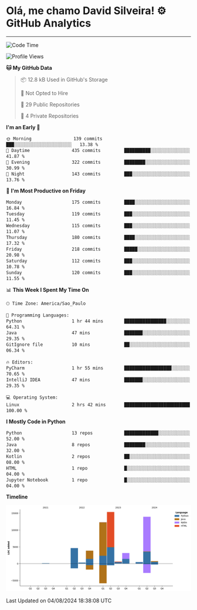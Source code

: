 
# Olá, me chamo David Silveira! ⚙️ GitHub Analytics

---
<!--START_SECTION:waka-->
![Code Time](http://img.shields.io/badge/Code%20Time-176%20hrs%2042%20mins-blue)

![Profile Views](http://img.shields.io/badge/Profile%20Views-38-blue)

**🐱 My GitHub Data** 

> 📦 12.8 kB Used in GitHub's Storage 
 > 
> 🚫 Not Opted to Hire
 > 
> 📜 29 Public Repositories 
 > 
> 🔑 4 Private Repositories 
 > 
**I'm an Early 🐤** 

```text
🌞 Morning                139 commits         ███░░░░░░░░░░░░░░░░░░░░░░   13.38 % 
🌆 Daytime                435 commits         ██████████░░░░░░░░░░░░░░░   41.87 % 
🌃 Evening                322 commits         ████████░░░░░░░░░░░░░░░░░   30.99 % 
🌙 Night                  143 commits         ███░░░░░░░░░░░░░░░░░░░░░░   13.76 % 
```
📅 **I'm Most Productive on Friday** 

```text
Monday                   175 commits         ████░░░░░░░░░░░░░░░░░░░░░   16.84 % 
Tuesday                  119 commits         ███░░░░░░░░░░░░░░░░░░░░░░   11.45 % 
Wednesday                115 commits         ███░░░░░░░░░░░░░░░░░░░░░░   11.07 % 
Thursday                 180 commits         ████░░░░░░░░░░░░░░░░░░░░░   17.32 % 
Friday                   218 commits         █████░░░░░░░░░░░░░░░░░░░░   20.98 % 
Saturday                 112 commits         ███░░░░░░░░░░░░░░░░░░░░░░   10.78 % 
Sunday                   120 commits         ███░░░░░░░░░░░░░░░░░░░░░░   11.55 % 
```


📊 **This Week I Spent My Time On** 

```text
🕑︎ Time Zone: America/Sao_Paulo

💬 Programming Languages: 
Python                   1 hr 44 mins        ████████████████░░░░░░░░░   64.31 % 
Java                     47 mins             ███████░░░░░░░░░░░░░░░░░░   29.35 % 
GitIgnore file           10 mins             ██░░░░░░░░░░░░░░░░░░░░░░░   06.34 % 

🔥 Editors: 
PyCharm                  1 hr 55 mins        ██████████████████░░░░░░░   70.65 % 
IntelliJ IDEA            47 mins             ███████░░░░░░░░░░░░░░░░░░   29.35 % 

💻 Operating System: 
Linux                    2 hrs 42 mins       █████████████████████████   100.00 % 
```

**I Mostly Code in Python** 

```text
Python                   13 repos            █████████████░░░░░░░░░░░░   52.00 % 
Java                     8 repos             ████████░░░░░░░░░░░░░░░░░   32.00 % 
Kotlin                   2 repos             ██░░░░░░░░░░░░░░░░░░░░░░░   08.00 % 
HTML                     1 repo              █░░░░░░░░░░░░░░░░░░░░░░░░   04.00 % 
Jupyter Notebook         1 repo              █░░░░░░░░░░░░░░░░░░░░░░░░   04.00 % 
```



**Timeline**

![Lines of Code chart](https://raw.githubusercontent.com/DavidSilveira80/DavidSilveira80/master/assets/bar_graph.png)


 Last Updated on 04/08/2024 18:38:08 UTC
<!--END_SECTION:waka-->


